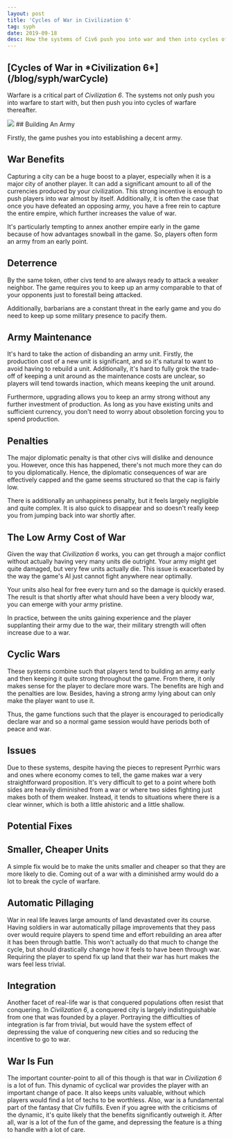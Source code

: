 ```yaml
---
layout: post
title: 'Cycles of War in Civilization 6'
tag: syph
date: 2019-09-18
desc: How the systems of Civ6 push you into war and then into cycles of war thereafter
---
```

<h2>[Cycles of War in *Civilization 6*](/blog/syph/warCycle)</h2>

Warfare is a critical part of *Civilization 6*. The systems not only push you into warfare to start with, but then push you into cycles of warfare thereafter.

<img src="/blogImages/civUnit3.png" />
## Building An Army

Firstly, the game pushes you into establishing a decent army.

## War Benefits

Capturing a city can be a huge boost to a player, especially when it is a major city of another player. It can add a significant amount to all of the currencies produced by your civilization. This strong incentive is enough to push players into war almost by itself. Additionally, it is often the case that once you have defeated an opposing army, you have a free rein to capture the entire empire, which further increases the value of war.


It's particularly tempting to annex another empire early in the game because of how advantages snowball in the game. So, players often form an army from an early point.

## Deterrence

By the same token, other civs tend to are always ready to attack a weaker neighbor. The game requires you to keep up an army comparable to that of your opponents just to forestall being attacked.


Additionally, barbarians are a constant threat in the early game and you do need to keep up some military presence to pacify them.

## Army Maintenance

It's hard to take the action of disbanding an army unit. Firstly, the production cost of a new unit is significant, and so it's natural to want to avoid having to rebuild a unit. Additionally, it's hard to fully grok the trade-off of keeping a unit around as the maintenance costs are unclear, so players will tend towards inaction, which means keeping the unit around.


Furthermore, upgrading allows you to keep an army strong without any further investment of production. As long as you have existing units and sufficient currency, you don't need to worry about obsoletion forcing you to spend production.

## Penalties

The major diplomatic penalty is that other civs will dislike and denounce you. However, once this has happened, there's not much more they can do to you diplomatically. Hence, the diplomatic consequences of war are effectively capped and the game seems structured so that the cap is fairly low.


There is additionally an unhappiness penalty, but it feels largely negligible and quite complex. It is also quick to disappear and so doesn't really keep you from jumping back into war shortly after.

## The Low Army Cost of War

Given the way that *Civilization 6* works, you can get through a major conflict without actually having very many units die outright. Your army might get quite damaged, but very few units actually die. This issue is exacerbated by the way the game's AI just cannot fight anywhere near optimally.


Your units also heal for free every turn and so the damage is quickly erased. The result is that shortly after what should have been a very bloody war, you can emerge with your army pristine.


In practice, between the units gaining experience and the player supplanting their army due to the war, their military strength will often increase due to a war.

## Cyclic Wars

These systems combine such that players tend to building an army early and then keeping it quite strong throughout the game. From there, it only makes sense for the player to declare more wars. The benefits are high and the penalties are low. Besides, having a strong army lying about can only make the player want to use it.


Thus, the game functions such that the player is encouraged to periodically declare war and so a normal game session would have periods both of peace and war.

## Issues

Due to these systems, despite having the pieces to represent Pyrrhic wars and ones where economy comes to tell, the game makes war a very straightforward proposition. It's very difficult to get to a point where both sides are heavily diminished from a war or where two sides fighting just makes both of them weaker. Instead, it tends to situations where there is a clear winner, which is both a little ahistoric and a little shallow.

## Potential Fixes
## Smaller, Cheaper Units

A simple fix would be to make the units smaller and cheaper so that they are more likely to die. Coming out of a war with a diminished army would do a lot to break the cycle of warfare.

## Automatic Pillaging

War in real life leaves large amounts of land devastated over its course. Having soldiers in war automatically pillage improvements that they pass over would require players to spend time and effort rebuilding an area after it has been through battle. This won't actually do that much to change the cycle, but should drastically change how it feels to have been through war. Requiring the player to spend fix up land that their war has hurt makes the wars feel less trivial.

## Integration

Another facet of real-life war is that conquered populations often resist that conquering. In *Civilization 6*, a conquered city is largely indistinguishable from one that was founded by a player. Portraying the difficulties of integration is far from trivial, but would have the system effect of depressing the value of conquering new cities and so reducing the incentive to go to war.

## War Is Fun

The important counter-point to all of this though is that war in *Civilization 6* is a lot of fun. This dynamic of cyclical war provides the player with an important change of pace. It also keeps units valuable, without which players would find a lot of techs to be worthless. Also, war is a fundamental part of the fantasy that Civ fulfills. Even if you agree with the criticisms of the dynamic, it's quite likely that the benefits significantly outweigh it. After all, war is a lot of the fun of the game, and depressing the feature is a thing to handle with a lot of care.

